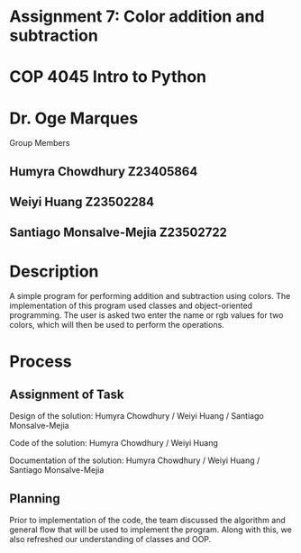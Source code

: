 # Assignment 7: Color addition and subtraction
# COP 4045 Intro to Python
# Dr. Oge Marques
 Group Members
## Humyra Chowdhury Z23405864
## Weiyi Huang Z23502284
## Santiago Monsalve-Mejia Z23502722


# Description
A simple program for performing addition and subtraction using colors. The implementation of this program used classes and object-oriented programming. The user is asked two enter the name or rgb values for two colors, which will then be used to perform the operations.

# Process
## Assignment of Task
Design of the solution: Humyra Chowdhury / Weiyi Huang / Santiago Monsalve-Mejia

Code of the solution: Humyra Chowdhury / Weiyi Huang

Documentation of the solution: Humyra Chowdhury / Weiyi Huang / Santiago Monsalve-Mejia

## Planning
Prior to implementation of the code, the team discussed the algorithm and general flow that will be used to implement the program. Along with this, we also refreshed our understanding of classes and OOP.